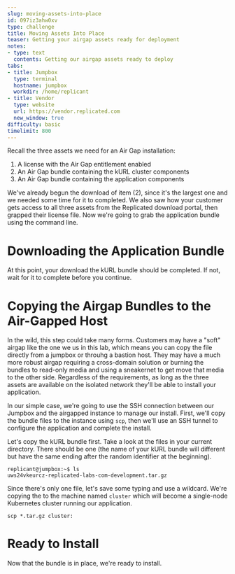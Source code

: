 ```yaml
---
slug: moving-assets-into-place
id: 097iz3ahw0xv
type: challenge
title: Moving Assets Into Place
teaser: Getting your airgap assets ready for deployment
notes:
- type: text
  contents: Getting our airgap assets ready to deploy
tabs:
- title: Jumpbox
  type: terminal
  hostname: jumpbox
  workdir: /home/replicant
- title: Vendor
  type: website
  url: https://vendor.replicated.com
  new_window: true
difficulty: basic
timelimit: 800
---
```


Recall the three assets we need for an Air Gap installation:

1. A license with the Air Gap entitlement enabled
2. An Air Gap bundle containing the kURL cluster components
3. An Air Gap bundle containing the application components

We've already begun the download of item (2), since it's the largest
one and we needed some time for it to completed. We also saw how your
customer gets access to all three assets from the Replicated download
portal, then grapped their license file. Now we're going to grab the
application bundle using the command line.

Downloading the Application Bundle
==================================

At this point, your download the kURL bundle should be completed. If
not, wait for it to complete before you continue.

Copying the Airgap Bundles to the Air-Gapped Host
=================================================

In the wild, this step could take many forms. Customers may have a "soft"
airgap like the one we us in this lab, which means you can copy the
file directly from a jumpbox or throuhg a bastion host. They may have
a much more robust airgap requiring a cross-domain solution or burning
the bundles to read-only media and using a sneakernet to get move that
media to the other side. Regardless of the requirements, as long as the
three assets are available on the isolated network they'll be able to
install your application.

In our simple case, we're going to use the SSH connection between our
Jumpbox and the airgapped instance to manage our install. First, we'll
copy the bundle files to the instance using `scp`, then we'll use
an SSH tunnel to configure the application and complete the install.

Let's copy the kURL bundle first. Take a look at the files in your
current directory. There should be one (the name of your kURL bundle
will different but have the same ending after the random identifier
at the beginning).

```
replicant@jumpbox:~$ ls
uws24vkeurcz-replicated-labs-com-development.tar.gz
```

Since there's only one file, let's save some typing and use a
wildcard. We're copying the to the machine named `cluster` which
will become a single-node Kubernetes cluster running our application.

```
scp *.tar.gz cluster:
```

Ready to Install
================

Now that the bundle is in place, we're ready to install.
